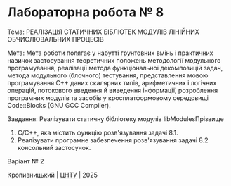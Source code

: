 ﻿# Лабораторна робота № 8

Тема: РЕАЛІЗАЦІЯ СТАТИЧНИХ БІБЛІОТЕК МОДУЛІВ ЛІНІЙНИХ ОБЧИСЛЮВАЛЬНИХ ПРОЦЕСІВ

Мета: Мета роботи полягає у набутті грунтовних вмінь і практичних навичок застосування теоретичних положень методології модульного програмування, реалізації метода функціональної декомпозицій задач, метода модульного (блочного) тестування, представлення мовою програмування С++ даних скалярних типів, арифметичних і логічних операцій, потокового введення й виведення інформації, розроблення програмних модулів та засобів у кросплатформовому середовищі Code::Blocks (GNU GCC Compiler).

Завдання: Реалізувати статичну бібліотеку модулів libModulesПрізвище
1. С/С++, яка містить функцію розв'язування задачі 8.1. 
2. Реалізувати програмне забезпечення розв'язування задачі 8.2 консольний застосунок.

Варіант № 2

Кропивницький | <a href="http://www.kntu.kr.ua/">ЦНТУ</a> | 2025
